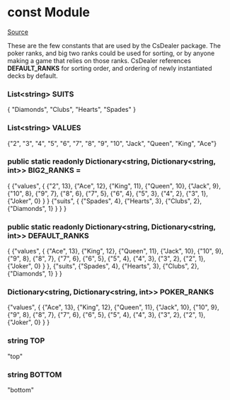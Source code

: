 ﻿# const Module

[Source](../CsDealer/Const.cs)

These are the few constants that are used by the CsDealer package. The poker ranks, and big two ranks could be used for sorting, or by anyone making a game that relies on those ranks. CsDealer references **DEFAULT_RANKS** for sorting order, and ordering of newly instantiated decks by default.

### List\<string> SUITS 

{ "Diamonds", "Clubs", "Hearts", "Spades" }

### List\<string> VALUES

{"2", "3", "4", "5", "6", "7", "8", "9", "10", "Jack", "Queen", "King", "Ace"}

### public static readonly Dictionary<string, Dictionary<string, int>> BIG2_RANKS =

{
{"values",
{
{"2", 13},
{"Ace", 12},
{"King", 11},
{"Queen", 10},
{"Jack", 9},
{"10", 8},
{"9", 7},
{"8", 6},
{"7", 5},
{"6", 4},
{"5", 3},
{"4", 2},
{"3", 1},
{"Joker", 0}
}
}
{"suits",
{
{"Spades", 4},
{"Hearts", 3},
{"Clubs", 2},
{"Diamonds", 1}
}
}
}

### public static readonly Dictionary<string, Dictionary<string, int>> DEFAULT_RANKS

{
{"values", {
{"Ace", 13},
{"King", 12},
{"Queen", 11},
{"Jack", 10},
{"10", 9},
{"9", 8},
{"8", 7},
{"7", 6},
{"6", 5},
{"5", 4},
{"4", 3},
{"3", 2},
{"2", 1},
{"Joker", 0}
}
},
{"suits", 
{"Spades", 4},
{"Hearts", 3},
{"Clubs", 2},
{"Diamonds", 1}
}
}

### Dictionary<string, Dictionary<string, int>> POKER_RANKS 

{"values",
{
{"Ace", 13},
{"King", 12},
{"Queen", 11},
{"Jack", 10},
{"10", 9},
{"9", 8},
{"8", 7},
{"7", 6},
{"6", 5},
{"5", 4},
{"4", 3},
{"3", 2},
{"2", 1},
{"Joker", 0}
}
}

### string TOP 

"top"

### string BOTTOM

"bottom"
